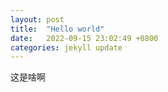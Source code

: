 ```yaml
---
layout: post
title:  "Hello world"
date:   2022-09-15 23:02:49 +0800
categories: jekyll update
---
```


这是啥啊